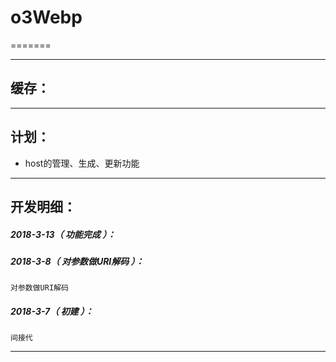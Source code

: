 # o3Webp
=======

*******************************************************************

缓存：
-------------------------------------------------------------------

*******************************************************************

计划：
-------------------------------------------------------------------

- host的管理、生成、更新功能

*******************************************************************





开发明细：
-------------------------------------------------------------------

##### 2018-3-13（ 功能完成 ）：

##### 2018-3-8（ 对参数做URI解码 ）：
	对参数做URI解码

##### 2018-3-7（ 初建 ）：
	间接代

*******************************************************************
